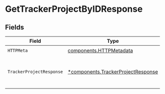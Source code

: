 # GetTrackerProjectByIDResponse


## Fields

| Field                                                                                   | Type                                                                                    | Required                                                                                | Description                                                                             |
| --------------------------------------------------------------------------------------- | --------------------------------------------------------------------------------------- | --------------------------------------------------------------------------------------- | --------------------------------------------------------------------------------------- |
| `HTTPMeta`                                                                              | [components.HTTPMetadata](../../models/components/httpmetadata.md)                      | :heavy_check_mark:                                                                      | N/A                                                                                     |
| `TrackerProjectResponse`                                                                | [*components.TrackerProjectResponse](../../models/components/trackerprojectresponse.md) | :heavy_minus_sign:                                                                      | Tracker project by ID for the authenticated team.                                       |